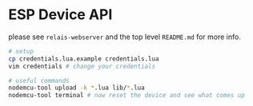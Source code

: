 # ESP Device API

please see `relais-webserver` and the top level `README.md` for more info.

```bash
# setup
cp credentials.lua.example credentials.lua
vim credentials # change your credentials

# useful commands
nodemcu-tool upload -k *.lua lib/*.lua
nodemcu-tool terminal # now reset the device and see what comes up
```
